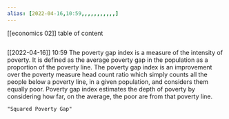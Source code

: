 ```yaml
---
alias: [2022-04-16,10:59,,,,,,,,,,,]
---
```

[[economics 02]]
table of content
```toc
```

[[2022-04-16]] 10:59
The poverty gap index is a measure of the intensity of poverty. It is defined as the average poverty gap in the population as a proportion of the poverty line. The poverty gap index is an improvement over the poverty measure head count ratio which simply counts all the people below a poverty line, in a given population, and considers them equally poor. Poverty gap index estimates the depth of poverty by considering how far, on the average, the poor are from that poverty line.
```query
"Squared Poverty Gap"
```